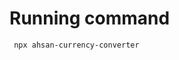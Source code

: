 # Running command
     npx ahsan-currency-converter



<!--  top 10 currencies
1. Kuwaiti Dinar (KWD)
2. Bahraini Dinar (BHD)
3. Omani Rial (OMR)
4. Jordanian Dinar (JOD)
5. British Pound (GBP)
6. (tie) Cayman Islands Dollar (KYD)
7. (tie) Gibraltar Pound (GIP)
8. (tie) Swiss Franc (CHF)
9. (tie) Euro (EUR)
10. U.S. Dollar (USD) -->
